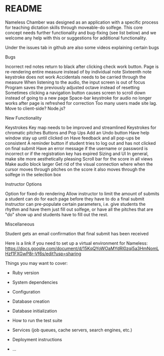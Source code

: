 # README


Nameless Chamber was designed as an application with a specific process
for teaching dictation skills through moveable-do solfege. This core concept needs
further functionality and bug-fixing (see list below) and we welcome any help with this
or suggestions for additional functionality.

Under the issues tab in github are also some videos explaining certain bugs

Bugs

Incorrect red notes return to black after clicking check work button. Page is re-rendering entire measure instead of by individual note
Sixteenth note keystroke does not work
Accidentals needs to be carried through the measure
When listening to the audio, the input screen is out of focus
Program saves the previously adjusted octave instead of resetting
Sometimes clicking a navigation button causes screen to scroll down instead of going to a new page
Space-bar keystroke for audio no longer works after page is refreshed for correction
Too many users made site lag. Move to client-side? Node.js?

New Functionality

Keystrokes
Key map needs to be improved and streamlined
Keystrokes for chromatic pitches
Buttons and Pop Ups
Add an Undo button
Have help window stay up until clicked on
Have feedback and all pop-ups be consistent
A reminder button if student tries to log out and has not clicked on final submit
Have an error message if the username or password is incorrect or if the registration key has expired
Sizing and UI
In general, make site more aesthetically pleasing
Scroll bar for the score in all views
Make audio block larger
Get rid of the visual connection where when the cursor moves through pitches on the score it also moves through the solfege in the selection box

Instructor Options

Option for fixed-do rendering
Allow instructor to limit the amount of submits a student can do for each page before they have to do a final submit
Instructor can pre-populate certain parameters, i.e. give students the rhythm and have them just fill out solfege, or
have all the pitches that are "do" show up and students have to fill out the rest.

Miscellaneous

Student gets an email confirmation that final submit has been received


Here is a link if you need to set up a virtual environment for Nameless:
https://docs.google.com/document/d/15KqQYoWOaMYdRl0zqi5a3HmNomLHzf1FXGwP8r-Vf6s/edit?usp=sharing



Things you may want to cover:

* Ruby version

* System dependencies

* Configuration

* Database creation

* Database initialization

* How to run the test suite

* Services (job queues, cache servers, search engines, etc.)

* Deployment instructions

* ...
